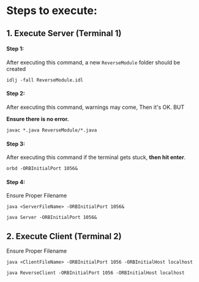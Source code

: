 # Steps to execute:

## 1. Execute Server (Terminal 1)

#### Step 1: 

After executing this command, a new `ReverseModule` folder should be created

    idlj -fall ReverseModule.idl


#### Step 2:

After executing this command, warnings may come, Then it's OK. BUT 

**Ensure there is no error.**

    javac *.java ReverseModule/*.java

#### Step 3:

After executing this command if the terminal gets stuck, **then hit enter**.

    orbd -ORBInitialPort 1056&

#### Step 4:

Ensure Proper Filename

`java <ServerFileName> -ORBInitialPort 1056&`

    java Server -ORBInitialPort 1056& 


## 2. Execute Client (Terminal 2)

Ensure Proper Filename

`java <ClientFileName> -ORBInitialPort 1056 -ORBInitialHost localhost`

    java ReverseClient -ORBInitialPort 1056 -ORBInitialHost localhost